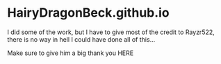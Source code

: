 # HairyDragonBeck.github.io
I did some of the work, but I have to give most of the credit to Rayzr522, there is no way in hell I could have done all of this...

Make sure to give him a big thank you HERE
